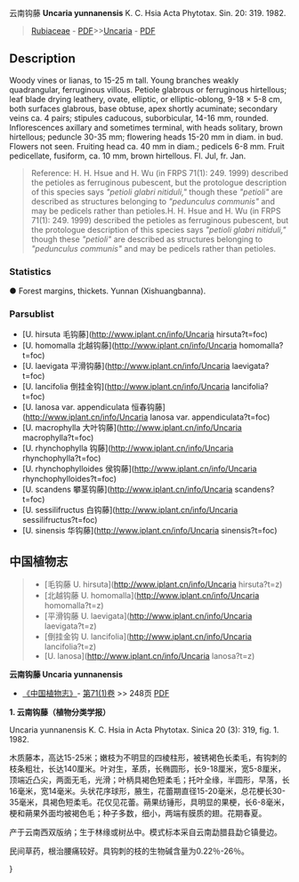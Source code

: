 云南钩藤 **Uncaria yunnanensis** K. C. Hsia Acta Phytotax. Sin. 20: 319. 1982.

> [Rubiaceae](http://www.iplant.cn/info/Rubiaceae?t=foc) - [PDF](http://www.iplant.cn/foc/pdf/Rubiaceae.pdf)>>[Uncaria](http://www.iplant.cn/info/Uncaria?t=foc) - [PDF](http://www.iplant.cn/foc/pdf/Uncaria.pdf)

## Description

Woody vines or lianas, to 15-25 m tall. Young branches weakly quadrangular, ferruginous villous. Petiole glabrous or ferruginous hirtellous; leaf blade drying leathery, ovate, elliptic, or elliptic-oblong, 9-18 × 5-8 cm, both surfaces glabrous, base obtuse, apex shortly acuminate; secondary veins ca. 4 pairs; stipules caducous, suborbicular, 14-16 mm, rounded. Inflorescences axillary and sometimes terminal, with heads solitary, brown hirtellous; peduncle 30-35 mm; flowering heads 15-20 mm in diam. in bud. Flowers not seen. Fruiting head ca. 40 mm in diam.; pedicels 6-8 mm. Fruit pedicellate, fusiform, ca. 10 mm, brown hirtellous. Fl. Jul, fr. Jan.


> Reference: 
> H. H. Hsue and H. Wu (in FRPS 71(1): 249. 1999) described the petioles as ferruginous pubescent, but the protologue description of this species says *\"petioli glabri nitiduli,\"* though these *\"petioli\"* are described as structures belonging to *\"pedunculus communis\"* and may be pedicels rather than petioles.H. H. Hsue and H. Wu (in FRPS 71(1): 249. 1999) described the petioles as ferruginous pubescent, but the protologue description of this species says *\"petioli glabri nitiduli,\"* though these *\"petioli\"* are described as structures belonging to *\"pedunculus communis\"* and may be pedicels rather than petioles.

### Statistics
● Forest margins, thickets. Yunnan (Xishuangbanna).

### Parsublist

* [U.  hirsuta  毛钩藤](http://www.iplant.cn/info/Uncaria hirsuta?t=foc)
* [U.  homomalla  北越钩藤](http://www.iplant.cn/info/Uncaria homomalla?t=foc)
* [U.  laevigata  平滑钩藤](http://www.iplant.cn/info/Uncaria laevigata?t=foc)
* [U.  lancifolia  倒挂金钩](http://www.iplant.cn/info/Uncaria lancifolia?t=foc)
* [U.  lanosa var. appendiculata  恒春钩藤](http://www.iplant.cn/info/Uncaria lanosa var. appendiculata?t=foc)
* [U.  macrophylla  大叶钩藤](http://www.iplant.cn/info/Uncaria macrophylla?t=foc)
* [U.  rhynchophylla  钩藤](http://www.iplant.cn/info/Uncaria rhynchophylla?t=foc)
* [U.  rhynchophylloides  侯钩藤](http://www.iplant.cn/info/Uncaria rhynchophylloides?t=foc)
* [U.  scandens  攀茎钩藤](http://www.iplant.cn/info/Uncaria scandens?t=foc)
* [U.  sessilifructus  白钩藤](http://www.iplant.cn/info/Uncaria sessilifructus?t=foc)
* [U.  sinensis  华钩藤](http://www.iplant.cn/info/Uncaria sinensis?t=foc)


## 中国植物志

> * [毛钩藤  U.  hirsuta](http://www.iplant.cn/info/Uncaria hirsuta?t=z)
> * [北越钩藤  U.  homomalla](http://www.iplant.cn/info/Uncaria homomalla?t=z)
> * [平滑钩藤  U.  laevigata](http://www.iplant.cn/info/Uncaria laevigata?t=z)
> * [倒挂金钩  U.  lancifolia](http://www.iplant.cn/info/Uncaria lancifolia?t=z)
> * [U.  lanosa](http://www.iplant.cn/info/Uncaria lanosa?t=z)


**云南钩藤 Uncaria yunnanensis**

* [《中国植物志》](http://www.iplant.cn/frps)- [第71(1)卷](http://www.iplant.cn/frps/vol/71(1)) >> 248页 [PDF](http://www.iplant.cn/frps/pdf/71(1)/248.PDF)


**1. 云南钩藤（植物分类学报）**

Uncaria yunnanensis K. C. Hsia in Acta Phytotax. Sinica 20 (3): 319, fig. 1. 1982.

木质藤本，高达15-25米；嫩枝为不明显的四棱柱形，被锈褐色长柔毛，有钩刺的枝条粗壮，长达140厘米。叶对生，革质，长椭圆形，长9-18厘米，宽5-8厘米，顶端近凸尖，两面无毛，光滑；叶柄具褐色短柔毛；托叶全缘，半圆形，早落，长16毫米，宽14毫米。头状花序球形，腋生，花蕾期直径15-20毫米，总花梗长30-35毫米，具褐色短柔毛。花仅见花蕾。蒴果纺锤形，具明显的果梗，长6-8毫米，梗和蒴果外面均被褐色毛；种子多数，细小，两端有膜质的翅。花期春夏。

产于云南西双版纳；生于林缘或树丛中。模式标本采自云南勐腊县勐仑镇曼边。

民间草药，根治腰痛较好。具钩刺的枝的生物碱含量为0.22％-26％。

}